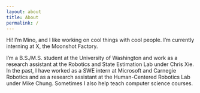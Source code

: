 ```yaml
---
layout: about
title: About
permalink: /
---
```



Hi! I’m Mino, and I like working on cool things with cool people. I’m currently interning at X, the Moonshot Factory.

I’m a B.S./M.S. student at the University of Washington and work as a research assistant at the Robotics and State Estimation Lab under Chris Xie. In the past, I have worked as a SWE intern at Microsoft and Carnegie Robotics and as a research assistant at the Human-Centered Robotics Lab under Mike Chung. Sometimes I also help teach computer science courses.
